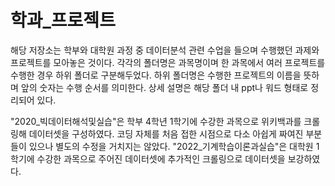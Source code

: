 # 학과_프로젝트

해당 저장소는 학부와 대학원 과정 중 데이터분석 관련 수업을 들으며 수행했던 과제와 프로젝트를 모아놓은 것이다.
각각의 폴더명은 과목명이며 한 과목에서 여러 프로젝트를 수행한 경우 하위 폴더로 구분해두었다.
하위 폴더명은 수행한 프로젝트의 이름을 뜻하며 앞의 숫자는 수행 순서를 의미한다. 상세 설명은 해당 폴더 내 ppt나 워드 형태로 정리되어 있다.<br>


"2020_빅데이터해석및실습"은 학부 4학년 1학기에 수강한 과목으로 위키백과를 크롤링해 데이터셋을 구성하였다.
코딩 자체를 처음 접한 시점으로 다소 아쉽게 짜여진 부분들이 있으나 별도의 수정을 거치지는 않았다.
"2022_기계학습이론과실습"은 대학원 1학기에 수강한 과목으로 주어진 데이터셋에 추가적인 크롤링으로 데이터셋을 보강하였다.
